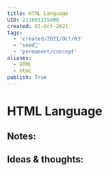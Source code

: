 ```yaml
---
title: HTML Language
UID: 211003155408
created: 03-Oct-2021
tags:
  - 'created/2021/Oct/03'
  - 'seed🥜'
  - 'permanent/concept'
aliases:
  - HTML
  - html
publish: True
---
```

# HTML Language

## Notes:


## Ideas & thoughts:
